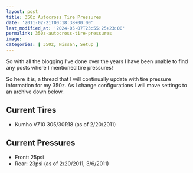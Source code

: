```yaml
---
layout: post
title: 350z Autocross Tire Pressures
date: '2011-02-21T00:18:38+00:00'
last_modified_at: '2024-05-07T23:55:25+23:00'
permalink: 350z-autocross-tire-pressures
image:
categories: [ 350z, Nissan, Setup ]
---
```

So with all the blogging I've done over the years I have been unable to find any posts where I mentioned tire pressures!

So here it is, a thread that I will continually update with tire pressure information for my 350z. As I change configurations I will move settings to an archive down below.
## Current Tires
  - Kumho V710 305/30R18 (as of 2/20/2011)

## Current Pressures
- Front: 25psi   
- Rear: 23psi   (as of 2/20/2011, 3/6/2011)

